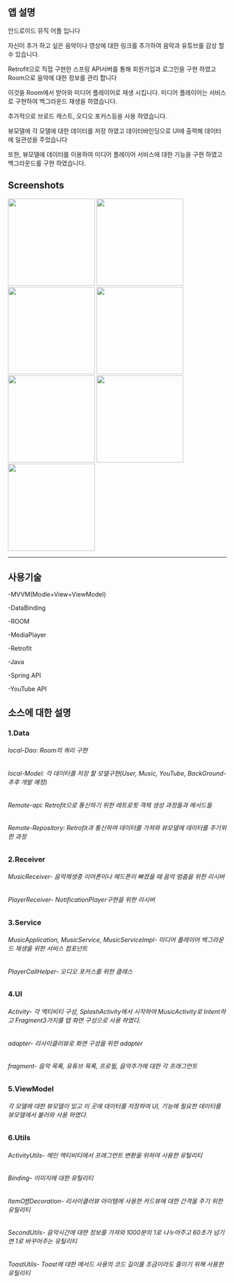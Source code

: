 앱 설명
-------------------
안드로이드 뮤직 어플 입니다    

자신이 추가 하고 싶은 음악이나 영상에 대한 링크를 추가하여 음악과 유튜브를 감상 할 수 있습니다. 

Retrofit으로 직접 구현한 스프링 API서버를 통해 회원가입과 로그인을 구현 하였고 Room으로 음악에 대한 정보를 관리 합니다

이것을 Room에서 받아와 미디어 플레이어로 재생 시킵니다. 미디어 플레이어는 서비스로 구현하여 백그라운드 재생을 하였습니다.   

추가적으로 브로드 캐스트, 오디오 포커스등을 사용 하였습니다.   

뷰모델에 각 모델에 대한 데이터를 저장 하였고 데이터바인딩으로 UI에 출력해 데이터에 일관성을 주었습니다    

또한, 뷰모델에 데이터를 이용하여 미디어 플레이어 서비스에 대한 기능을 구현 하였고 백그라운드를 구현 하였습니다.   



Screenshots
-----------------

<div>
 <img width="200" src="https://user-images.githubusercontent.com/70811978/92327189-e076e080-f092-11ea-971c-738a87a60212.jpg">
  
<img width="200" src="https://user-images.githubusercontent.com/70811978/92327196-ea004880-f092-11ea-941b-d3922e50ed30.jpg">
  

<img width="200" src="https://user-images.githubusercontent.com/70811978/92327322-bd98fc00-f093-11ea-914c-ed127a0abcba.jpg">
  
<img width="200" src="https://user-images.githubusercontent.com/70811978/92327198-ed93cf80-f092-11ea-8e7c-bd73afd3f7c5.jpg">


<img width="200" src="https://user-images.githubusercontent.com/70811978/92327331-ce497200-f093-11ea-80f3-934041b2fd58.jpg">

<img width="200" src="https://user-images.githubusercontent.com/70811978/92327340-dacdca80-f093-11ea-83c7-4d52118380a3.jpg">

<img width="200" src="https://user-images.githubusercontent.com/70811978/92327341-dbfef780-f093-11ea-9e68-bc1357a9a200.jpg">
  
</div>

--------------------


사용기술 
---------------------

-MVVM(Modle+View+ViewModel)        

-DataBinding      

-ROOM      

-MediaPlayer      

-Retrofit      

-Java      

-Spring API

-YouTube API   


소스에 대한 설명
--------------------

### 1.Data
###### local-Dao: Room의 쿼리 구현
###### local-Model: 각 데이터를 저장 할 모델구현(User, Music, YouTube, BackGround- 추후 개발 예정)   

###### Remote-api: Retrofit으로 통신하기 위한 레트로핏 객체 생성 과정들과 메서드들
###### Remote-Repository: Retrofit과 통신하여 데이터를 가져와 뷰모델에 데이터를 주기위한 과정   


### 2.Receiver   
###### MusicReceiver- 음악재생중 이어폰이나 헤드폰이 빠졌을 때 음악 멈춤을 위한 리시버
###### PlayerReceiver- NotificationPlayer구현을 위한 리시버


### 3.Service
###### MusicApplication, MusicService, MusicServiceImpl- 미디어 플레이어 백그라운드 재생을 위한 서비스 컴포넌트
###### PlayerCallHelper- 오디오 포커스를 위한 클래스


### 4.UI
###### Activity- 각 액티비티 구성, SplashActivity에서 시작하여 MusicActivity로 Intent하고 Fragment3가지를 탭 화면 구성으로 사용 하였다.   
###### adapter- 리사이클러뷰로 화면 구성을 위한 adapter   
###### fragment- 음악 목록, 유튜브 목록, 프로필, 음악추가에 대한 각 프래그먼트     


### 5.ViewModel
###### 각 모델에 대한 뷰모델이 있고 이 곳에 데이터를 저장하여 UI, 기능에 필요한 데이터를 뷰모델에서 불러와 사용 하였다.           
     

### 6.Utils
###### ActivityUtils- 메인 액티비티에서 프래그먼트 변환을 위하여 사용한 유틸리티
###### Binding- 이미지에 대한 유틸리티
###### ItemOffDecoration- 리사이클러뷰 아이템에 사용한 카드뷰에 대한 간격을 주기 위한 유틸리티
###### SecondUtils- 음악시간에 대한 정보를 가져와 1000분의 1로 나누어주고 60초가 넘기면 1로 바꾸어주는 유틸리티
###### ToastUtils- Toast에 대한 메서드 사용의 코드 길이를 조금이라도 줄이기 위해 사용한 유틸리티


 
